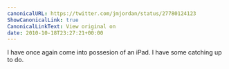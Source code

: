 ```yaml
---
canonicalURL: https://twitter.com/jmjordan/status/27780124123
ShowCanonicalLink: true
CanonicalLinkText: View original on
date: 2010-10-18T23:27:21+00:00
---
```

I have once again come into possesion of an iPad. I have some catching up to do.